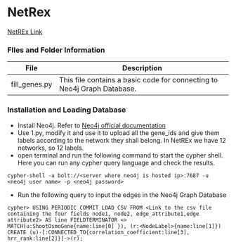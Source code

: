# NetRex
[NetREx Link](http://bioinf.iiit.ac.in/ricenet/ricenetwork/)
### FIles and Folder Information

| File | Description |
| ------ | ------ |
| fill_genes.py | This file contains a basic code for connecting to Neo4j Graph Database.|

### Installation and Loading Database

- Install Neo4j. Refer to [Neo4j official documentation](https://neo4j.com/docs/operations-manual/current/installation/)
- Use 1.py, modify it and use it to upload all the gene_ids and give them labels according to the network they shall belong. In NetREx we have 12 networks, so 12 labels. 
- open terminal and run the following command to start the cypher shell. Here you can run any cypher query language and check the results. 
```
cypher-shell -a bolt://<server where neo4j is hosted ip>:7687 -u <neo4j user name> -p <neo4j password>
```
- Run the following query to input the edges in the Neo4j Graph Database
```
cypher> USING PERIODIC COMMIT LOAD CSV FROM <Link to the csv file containing the four fields node1, node2, edge_attribute1,edge attribute2> AS line FIELDTERMINATOR <>  MATCH(u:ShootOsmoGene{name:line[0] }), (r:<NodeLabel>{name:line[1]}) CREATE (u)-[:CONNECTED_TO{correlation_coefficient:line[3], hrr_rank:line[2]}]->(r);
```



